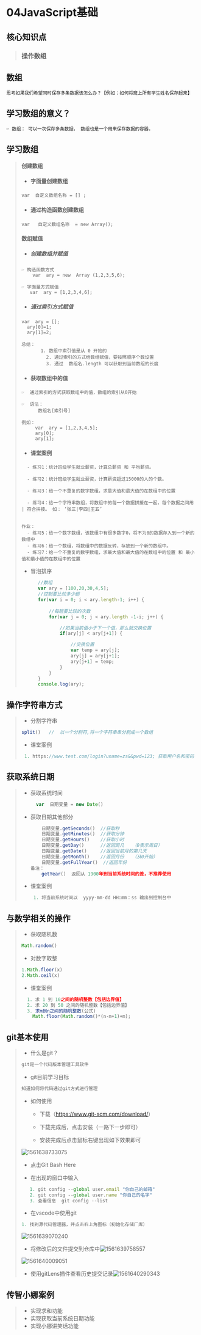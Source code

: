 # 04JavaScript基础

## 核心知识点

> ### 操作数组

## 数组

```
思考如果我们希望同时保存多条数据该怎么办？【例如：如何将班上所有学生姓名保存起来】
```

## 学习数组的意义？

```
☞ 数组： 可以一次保存多条数据， 数组也是一个用来保存数据的容器。
```

## 学习数组

> #### 创建数组
>
> - #### 字面量创建数组
>
> ```
> var  自定义数组名称 = [] ;
> ```
>
> - #### 通过构造函数创建数组
>
> ```
> var   自定义数组名称  = new Array();
> ```
>
> #### 数组赋值
>
> - ##### 创建数组并赋值
>
> ```
> ☞ 构造函数方式
> 	  var  ary = new  Array (1,2,3,5,6);
> 
> ☞ 字面量方式赋值
> 	 var  ary = [1,2,3,4,6];
> ```
>
> - ##### 通过索引方式赋值
>
> ```
> var  ary = [];
> 	ary[0]=1;
> 	ary[1]=2;
> 
> 总结：
>     	 1. 数组中索引值是从 0 开始的
>          2. 通过索引的方式给数组赋值，要按照顺序个数设置
>          3. 通过  数组名.length 可以获取到当前数组的长度
> ```
>
> - #### 获取数组中的值
>
> ```
> ☞  通过索引的方式获取数组中的值，数组的索引从0开始
> 
> ☞  语法：
> 	    数组名[索引号]
> 
> 例如：
> 	   var  ary = [1,2,3,4,5];
> 	   ary[0];
> 	   ary[1];
> ```
>
> - #### 课堂案例
>
> ```
>   - 练习1：统计班级学生就业薪资，计算总薪资 和 平均薪资。
>   
>   - 练习2：统计班级学生就业薪资，计算薪资超过15000的人的个数。
>   
>   - 练习3：给一个不重复的数字数组，求最大值和最大值的在数组中的位置
>   
>   - 练习4：给一个字符串数组，将数组中的每一个数据拼接在一起，每个数据之间用 | 符合拼接。 如： ‘张三|李四|王五’
>   
>   
> 作业：
>   - 练习5：给一个数字数组，该数组中有很多数字0，将不为0的数据存入到一个新的数组中
>   - 练习6：给一个数组，将数组中的数据反转，存放到一个新的数组中。
>   - 练习7：给一个不重复的数字数组，求最大值和最大值的在数组中的位置 和 最小值和最小值的在数组中的位置
> ```
>
> - 冒泡排序
>
> ```js
> 		//数组
> 		var ary = [100,20,30,4,5];
> 		//控制要比较多少趟
> 		for(var i = 0; i < ary.length-1; i++) {
>         
> 			//每趟要比较的次数
> 			for(var j = 0; j < ary.length -1-i; j++) {
> 
> 				//如果当前值小于下一个值，那么就交换位置
> 				if(ary[j] < ary[j+1]) {
> 
> 					//交换位置
> 					var temp = ary[j];
> 					ary[j] = ary[j+1];
> 					ary[j+1] = temp;
> 				}
> 			}
> 		}
> 		console.log(ary);
> ```

## 操作字符串方式

> - 分割字符串
>
> ```js
> split()   //	以一个分割符,将一个字符串串分割成一个数组
> ```
>
> - 课堂案例
>
> ```js
>  1. https://www.test.com/login?uname=zs&&pwd=123; 获取用户名和密码
> ```

## 获取系统日期

> - 获取系统时间
>
>   ```js
>     var  日期变量 = new Date()
>   ```
>
> - 获取日期其他部分
>
>   ```js
>       日期变量.getSeconds()  //获取秒
>       日期变量.getMinutes()  //获取分钟
>       日期变量.getHours()    //获取小时
>       日期变量.getDay()      //返回周几   （0表示周日）
>       日期变量.getDate()     //返回当前月的第几天
>       日期变量.getMonth()    //返回月份   （从0开始）
>       日期变量.getFullYear()  //返回年份
>   备注：
>    	getYear()  返回从 1900年到当前系统时间的差，不推荐使用
>   ```
>
> - 课堂案例
>
>   ```js
>    1. 将当前系统时间以  yyyy-mm-dd HH:mm：ss 输出到控制台中
>   ```

## 与数学相关的操作

> - 获取随机数
>
> ```js
> Math.random()
> ```
>
> - 对数字取整
>
> ```js
> 1.Math.floor(x)
> 2.Math.ceil(x)
> ```
>
> - 课堂案例
>
> ```js
>   1. 求 1 到 10之间的随机整数【包括边界值】
>   2. 求 20 到 50 之间的随机整数【包括边界值】
>   3. 求m到n之间的随机整数(公式)
>     Math.floor(Math.random()*(n-m+1)+m);
> ```

## git基本使用

> - 什么是git？
>
> ```js
> git是一个代码版本管理工具软件
> ```
>
> - git目前学习目标
>
> ```js
> 知道如何将代码通过git方式进行管理
> ```
>
> - 如何使用
>
>   - 下载（<https://www.git-scm.com/download/>）
>
>   - 下载完成后，点击安装（一路下一步即可）
>
>   - 安装完成后点击鼠标右键出现如下效果即可
>
>  ![1561638733075](git1.jpg)
>
>   - 点击Git Bash Here
>
>   - 在出现的窗口中输入
>
>  ```js
>     1. git config --global user.email "你自己的邮箱"
>     2. git config --global user.name "你自己的名字"
>     3. 查看信息  git config --list
>  ```
>
>   - 在vscode中使用git
>
>  ```js
> 1. 找到源代码管理器，并点击右上角图标（初始化存储厂库）
>  ```
>
>  ![1561639070240](1561639070240.png)
>
>   - 将修改后的文件提交到仓库中![1561639758557](1561639758557.png)
>
>  ![1561640009051](1561640009051.png)
>
>   - 使用gitLens插件查看历史提交记录![1561640290343](1561640290343.png)
>

## 传智小娜案例

> - 实现求和功能
> - 实现获取当前系统日期功能
> - 实现小娜讲笑话功能